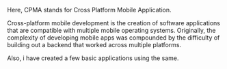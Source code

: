 Here, CPMA stands for Cross Platform Mobile Application.

Cross-platform mobile development is the creation of software applications that are compatible with multiple mobile operating systems. Originally, the complexity of developing mobile apps was compounded by the difficulty of building out a backend that worked across multiple platforms.

Also, i have created a few basic applications using the same.